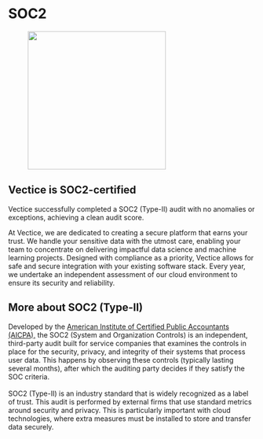 # SOC2

<figure><img src="../../.gitbook/assets/image (60).png" alt="" width="281"><figcaption></figcaption></figure>

## Vectice is SOC2-certified

Vectice successfully completed a SOC2 (Type-II) audit with no anomalies or exceptions, achieving a clean audit score.&#x20;

At Vectice, we are dedicated to creating a secure platform that earns your trust. We handle your sensitive data with the utmost care, enabling your team to concentrate on delivering impactful data science and machine learning projects. Designed with compliance as a priority, Vectice allows for safe and secure integration with your existing software stack. Every year, we undertake an independent assessment of our cloud environment to ensure its security and reliability.

## More about SOC2 (Type-II)

Developed by the [American Institute of Certified Public Accountants (AICPA),](https://www.aicpa.org/home) the SOC2 (System and Organization Controls) is an independent, third-party audit built for service companies that examines the controls in place for the security, privacy, and integrity of their systems that process user data. This happens by observing these controls (typically lasting several months), after which the auditing party decides if they satisfy the SOC criteria.\
\
SOC2 (Type-II) is an industry standard that is widely recognized as a label of trust. This audit is performed by external firms that use standard metrics around security and privacy. This is particularly important with cloud technologies, where extra measures must be installed to store and transfer data securely.

